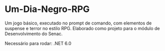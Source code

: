 # Um-Dia-Negro-RPG

Um jogo básico, executado no prompt de comando, com elementos de suspense e terror no estilo RPG.
Elaborado como projeto para o módulo de Desenvolvimento do Senac.

Necessário para rodar: .NET 6.0
